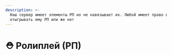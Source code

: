 ```yaml
---
description: >-
  Наш сервер имеет элементы РП но не навязывает их. Любой имеет право выбирать
  отыгрывать ему РП или же нет
---
```


# ⛑ Ролиплей (РП)

